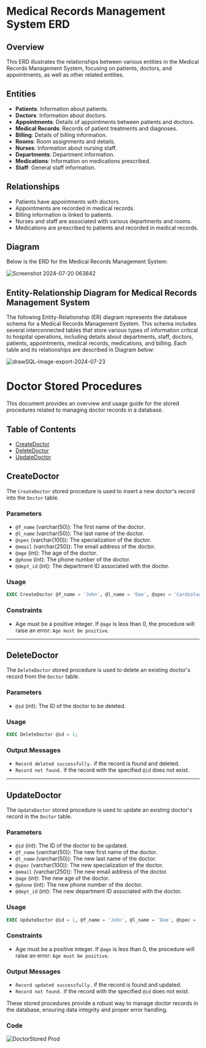 # Medical Records Management System ERD

## Overview
This ERD illustrates the relationships between various entities in the Medical Records Management System, focusing on patients, doctors, and appointments, as well as other related entities.

## Entities
- **Patients**: Information about patients.
- **Doctors**: Information about doctors.
- **Appointments**: Details of appointments between patients and doctors.
- **Medical Records**: Records of patient treatments and diagnoses.
- **Billing**: Details of billing information.
- **Rooms**: Room assignments and details.
- **Nurses**: Information about nursing staff.
- **Departments**: Department information.
- **Medications**: Information on medications prescribed.
- **Staff**: General staff information.

## Relationships
- Patients have appointments with doctors.
- Appointments are recorded in medical records.
- Billing information is linked to patients.
- Nurses and staff are associated with various departments and rooms.
- Medications are prescribed to patients and recorded in medical records.

## Diagram
Below is the ERD for the Medical Records Management System:

![Screenshot 2024-07-20 063842](https://github.com/user-attachments/assets/7ceffebc-2d20-4a82-95a7-5ab85a335059)


## Entity-Relationship Diagram for Medical Records Management System

The following Entity-Relationship (ER) diagram represents the database schema for a Medical Records Management System. This schema includes several interconnected tables that store various types of information critical to hospital operations, including details about departments, staff, doctors, patients, appointments, medical records, medications, and billing. Each table and its relationships are described in Diagram below:

![drawSQL-image-export-2024-07-23](https://github.com/user-attachments/assets/56893f9d-e9a4-4bf2-bbad-6eb283ddd4c1)



# Doctor Stored Procedures

This document provides an overview and usage guide for the stored procedures related to managing doctor records in a database.

## Table of Contents
- [CreateDoctor](#createdoctor)
- [DeleteDoctor](#deletedoctor)
- [UpdateDoctor](#updatedoctor)

## CreateDoctor

The `CreateDoctor` stored procedure is used to insert a new doctor's record into the `Doctor` table.

### Parameters

- `@f_name` (varchar(50)): The first name of the doctor.
- `@l_name` (varchar(50)): The last name of the doctor.
- `@spec` (varchar(100)): The specialization of the doctor.
- `@email` (varchar(250)): The email address of the doctor.
- `@age` (int): The age of the doctor.
- `@phone` (int): The phone number of the doctor.
- `@dept_id` (int): The department ID associated with the doctor.

### Usage

```sql
EXEC CreateDoctor @f_name = 'John', @l_name = 'Doe', @spec = 'Cardiology', @email = 'john.doe@example.com', @age = 45, @phone = 1234567890, @dept_id = 1;
```

### Constraints

- Age must be a positive integer. If `@age` is less than 0, the procedure will raise an error: `Age must be positive`.

---

## DeleteDoctor

The `DeleteDoctor` stored procedure is used to delete an existing doctor's record from the `Doctor` table.

### Parameters

- `@id` (int): The ID of the doctor to be deleted.

### Usage

```sql
EXEC DeleteDoctor @id = 1;
```

### Output Messages

- `Record deleted successfully.` if the record is found and deleted.
- `Record not found.` if the record with the specified `@id` does not exist.

---

## UpdateDoctor

The `UpdateDoctor` stored procedure is used to update an existing doctor's record in the `Doctor` table.

### Parameters

- `@id` (int): The ID of the doctor to be updated.
- `@f_name` (varchar(50)): The new first name of the doctor.
- `@l_name` (varchar(50)): The new last name of the doctor.
- `@spec` (varchar(100)): The new specialization of the doctor.
- `@email` (varchar(250)): The new email address of the doctor.
- `@age` (int): The new age of the doctor.
- `@phone` (int): The new phone number of the doctor.
- `@dept_id` (int): The new department ID associated with the doctor.

### Usage

```sql
EXEC UpdateDoctor @id = 1, @f_name = 'John', @l_name = 'Doe', @spec = 'Cardiology', @email = 'john.doe@example.com', @age = 46, @phone = 1234567890, @dept_id = 2;
```

### Constraints

- Age must be a positive integer. If `@age` is less than 0, the procedure will raise an error: `Age must be positive`.

### Output Messages

- `Record updated successfully.` if the record is found and updated.
- `Record not found.` if the record with the specified `@id` does not exist.

These stored procedures provide a robust way to manage doctor records in the database, ensuring data integrity and proper error handling.


### Code
![DoctorStored Prod](https://github.com/user-attachments/assets/1ce5e9c4-b30c-472f-9e52-a67a184b37f3)
